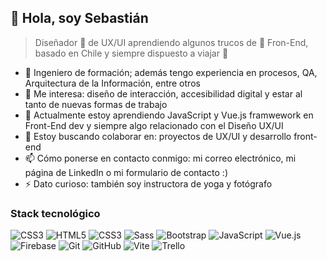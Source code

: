 <!---
- **ENG**: 
- 👋 Hi, I’m @Sebs-rss , UX/UI Designer 🦄 learning some Fron-End tricks 🌈, Chilean and traveller
- 👀 I’m interested in: interaction design, accessibility, web design
- 🌱 I’m currently learning JavaScript and Vue.js framwework in Front-End dev and always something related to UX/UI Design
- 💞️ I’m looking to collaborate on: UX/UI and Front-End dev. projects
- 📫 How to reach me: my email, LinkedIn page or my 'Contact' me form :)
- 😄 Pronouns: He/him
- ⚡ Fun fact: I'm also a Yoga instructor and photographer
--->
## 👋 Hola, soy **Sebastián**
>Diseñador 🦄 de UX/UI aprendiendo algunos trucos de 🌈 Fron-End, basado en Chile y siempre dispuesto a viajar 🛫
- 📖 Ingeniero de formación; además tengo experiencia en procesos, QA, Arquitectura de la Información, entre otros
- 👀 Me interesa: diseño de interacción, accesibilidad digital y estar al tanto de nuevas formas de trabajo
- 🌱 Actualmente estoy aprendiendo JavaScript y Vue.js framwework en Front-End dev y siempre algo relacionado con el Diseño UX/UI
- 💞️ Estoy buscando colaborar en: proyectos de UX/UI y desarrollo front-end
- 📫 Cómo ponerse en contacto conmigo: mi correo electrónico, mi página de LinkedIn o mi formulario de contacto :)
- ⚡ Dato curioso: también soy instructora de yoga y fotógrafo

### Stack tecnológico
![CSS3](https://img.shields.io/badge/figma-9C55F7?style=for-the-badge&logo=figma&logoColor=white)
![HTML5](https://img.shields.io/badge/HTML5-E34F26?style=for-the-badge&logo=html5&logoColor=white)
![CSS3](https://img.shields.io/badge/CSS3-1572B6?style=for-the-badge&logo=css3&logoColor=white)
![Sass](https://img.shields.io/badge/Sass-CC6699?style=for-the-badge&logo=sass&logoColor=white)
![Bootstrap](https://img.shields.io/badge/Bootstrap-7952B3?style=for-the-badge&logo=bootstrap&logoColor=white)
![JavaScript](https://img.shields.io/badge/JavaScript-F7DF1E?style=for-the-badge&logo=javascript&logoColor=black)
![Vue.js](https://img.shields.io/badge/Vue.js-42b883?style=for-the-badge&logo=vue.js&logoColor=white)
![Firebase](https://img.shields.io/badge/Firebase-FFCA28?style=for-the-badge&logo=firebase&logoColor=black)
![Git](https://img.shields.io/badge/Git-F05032?style=for-the-badge&logo=git&logoColor=white)
![GitHub](https://img.shields.io/badge/GitHub-181717?style=for-the-badge&logo=github&logoColor=white)
![Vite](https://img.shields.io/badge/Vite-646CFF?style=for-the-badge&logo=vite&logoColor=white)
![Trello](https://img.shields.io/badge/Trello-0052CC?style=for-the-badge&logo=trello&logoColor=white)
<!---
Sebs-rss/Sebs-rss is a ✨ special ✨ repository because its `README.md` (this file) appears on your GitHub profile.
You can click the Preview link to take a look at your changes.
--->
